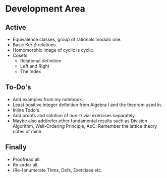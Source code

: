 # Development Area

## Active

- Equivalence classes, group of rationals modulo one.
- Basic $\text{Ker }\phi$ relations.
- Homomorphic image of cyclic is cyclic.
- Cosets
    - Relational definition
    - Left and Right
    - The Index

## To-Do's

- Add examples from my notebook.
- Least positive integer definition from Algebra I and the theorem used in.
- Inline Todo's.
- Add proofs and solution of non-trivial exercises separately.
- Maybe also add/refer other fundamental results such as Division Algorithm, Well-Ordering Principle, AoC. Remember the lattice theory notes of mine.

## Finally

- Proofread all.
- Re-order all.
- (Re-)enumerate Thms, Defs, Exercises etc.
